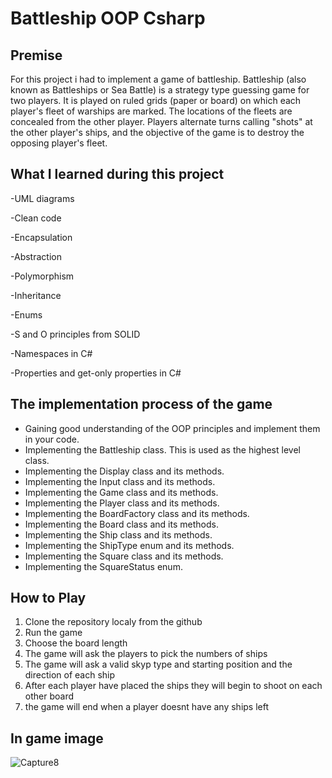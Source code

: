 # Battleship OOP Csharp

## Premise

For this project i had to implement a game of battleship. Battleship (also known as Battleships or Sea Battle) is a strategy type guessing game for two players. It is played on ruled grids (paper or board) on which each player's fleet of warships are marked. The locations of the fleets are concealed from the other player. Players alternate turns calling "shots" at the other player's ships, and the objective of the game is to destroy the opposing player's fleet.



## What I learned during this project

-UML diagrams

-Clean code

-Encapsulation

-Abstraction

-Polymorphism

-Inheritance

-Enums

-S and O principles from SOLID

-Namespaces in C#

-Properties and get-only properties in C#



## The implementation process of the game

- Gaining good understanding of the OOP principles and implement them in your code.
- Implementing the Battleship class. This is used as the highest level class.
- Implementing the Display class and its methods.
- Implementing the Input class and its methods.
- Implementing the Game class and its methods.
- Implementing the Player class and its methods.
- Implementing the BoardFactory class and its methods.
- Implementing the Board class and its methods.
- Implementing the Ship class and its methods.
- Implementing the ShipType enum and its methods.
- Implementing the Square class and its methods.
- Implementing the SquareStatus enum.


## How to Play
1. Clone the repository localy from the github
2. Run the game 
3. Choose the board length
4. The game will ask the players to pick the numbers of ships
5. The game will ask a valid skyp type and starting position and the direction of each ship
6. After each player have placed the ships they will begin to shoot on each other board
7. the game will end when a player doesnt have any ships left

## In game image

![Capture8](https://github.com/andyaran99/-battleship-oop-csharp/assets/106445157/9f94103c-fe28-465d-a8cc-ccedf7636b66)

